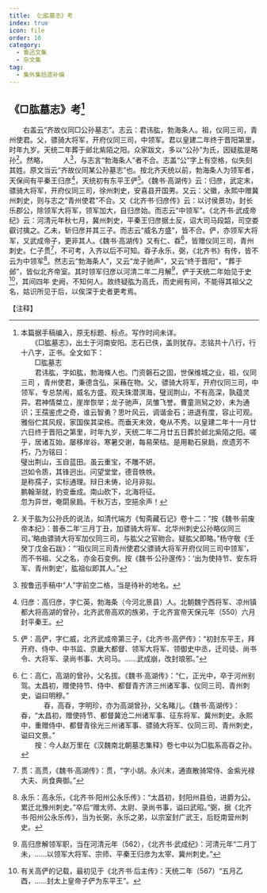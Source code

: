 ```yaml
---
title: 《□肱墓志》考
index: true
icon: file
order: 10
category:
  - 鲁迅文集
  - 杂文集
tag:  
  - 集外集拾遗补编
---
```


## 《□肱墓志》考[^①]

　　右盖云“齐故仪同□公孙墓志”。志云：君讳肱，勃海条人。祖，仪同三司，青州使君。父，骠骑大将军，开府仪同三司，中领军。君以皇建二年终于晋阳第里，时年九岁。天统二年葬于邺北紫陌之阳。众家跋文，多以“公孙”为氏，因疑肱是略孙[^②]。然略， 　　人[^③]，与志言“勃海条人”者不合。志盖“公”字上有空格，似失刻其姓。原文当云“齐故仪同某公孙墓志”也。按北齐天统以前，勃海条人为领军者，天保间有平秦王归彦[^④]，天统初有东平王俨[^⑤]。《魏书·高湖传》云：归彦，武定末，骠骑大将军，开府仪同三司，徐州刺史，安喜县开国男。又云：父徽，永熙中赠冀州刺史，则与志之“青州使君”不合。又《北齐书·归彦传》云：以讨侯景功，封长乐郡公，除领军大将军，领军加大，自归彦始。而志云“中领军”。《北齐书·武成帝纪》云：河清元年秋七月，冀州刺史，平秦王归彦据土反，诏大司马段韶，司空娄叡讨擒之。乙未，斩归彦并其三子。而志云“威名方盛”，皆不合。俨，亦领军大将军，又武成帝子，更非其人。《魏书·高湖传》又有仁、昋[^⑥]，皆赠仪同三司，青州刺史。仁子贯[^⑦]，不可考，入齐以后不可知。昋子永乐，弼，《北齐书》有传，皆不云为中领军[^⑧]。然志云“勃海条人”，又云“龙子驰声”，又云“终于晋阳”，“葬于邺”，皆似北齐帝室。其时领军归彦以河清二年二月解[^⑨]，俨于天统二年始见于史[^⑩]，其间四年 史阙，不知何人。故终疑肱为高氏，而史阙有间，不能得其祖父之名，姑识所见于后，以俟深于史者更考焉。

【注释】

[^①]:本篇据手稿编入，原无标题、标点。写作时间未详。  
    　　《□肱墓志》，出土于河南安阳。志石已佚，盖则犹存。志铭共十八行，行十八字，正书。全文如下：  
    　　□肱墓志  
    　　君讳肱，字如肱，勃海條人也。门资磐石之固，世保维城之业，祖，仪同三司 ，青州使君，秉德含弘，采蘓在物。父，骠骑大将军，开府仪同三司，中领军，专总禁闱，威名方盛。观夫珠潜溟海，璧润荆山，不有高深，孰蕴灵异。君神情桀立，崖岸恢举；龙子驰声，凤雏飞誉。曹童测舃之妙，未为通识；王孺鉴虎之奇，谁云智勇？思叶风云，调谐金石；进退有度，容止可观。雅俗伫其风规，家国俟其梁栋。而垂天未效，奄从不秀。以皇建二年十一月廿六日终于晋阳之第里，时年九岁，天统二年二月廿五日葬於邺北紫陌之阳。嗟乎，居诸互始，屡移岸谷。寒暑交谢，每易荣枯。是用勒石泉扃，庶遗芳不朽，乃为铭曰：  
    璧出荆山，玉自蓝田。虽云重宝，不雕不妍。  
    岂如令质，其锋迥出。问望堂堂，德音帙帙。  
    是称孺子，实标通理。辩日未俦，论月非拟。  
    鹏翰渐就，豹变垂成。南山砍下，北海将征。  
    忽为异世，奄閟泉扃。千秋万古，空挹余声！

[^②]:关于肱为公孙氏的说法，如清代端方《匋斋藏石记》卷十二：“按《魏书·前废帝本纪》：普泰二年‘三月丁丑，加骠骑大将军、北华州刺史公孙略仪同三司。’略由骠骑大将军加仪同三司，与肱父之官肳合。疑肱父即略。”杨守敬《壬癸丁戊金石跋》：“‘祖仪同三司青州使君父骠骑大将军开府仪同三司中领军’，而不书祖、父之名，亦金石变例。按《魏书·公孙邃传》：‘出为使持节、安东将军、青州刺史’，肱祖似即其人。”

[^③]:按鲁迅手稿中“人”字前空二格，当是待补的地名。

[^④]:归彦：高归彦，字仁英，勃海条（今河北景县）人。北朝魏宁西将军、凉州镇都大将高湖的曾孙，北齐武帝高欢的族弟，于北齐宣帝天保元年（550）六月封平秦王。

[^⑤]:俨：高俨，字仁威，北齐武成帝第三子，《北齐书·高俨传》：“初封东平王，拜开府、侍中、中书监、京畿大都督、领军大将军、领御史中丞，迁司徒、尚书令、大将军、录尚书事、大司马。……武成崩，改封琅邪。”

[^⑥]:仁：高仁，高湖的曾孙，父名拔。《魏书·高湖传》：“仁，正光中，卒于河州别驾。太昌初，赠使持节、侍中、都督青齐济三州诸军事、仪同三司、青州刺史，谥曰明穆。”  
    　　　 昋，高昋，字明珍，亦为高湖曾孙，父名睹儿。《魏书·高湖传》：昋，“太昌初，赠使持节、都督冀沧二州诸军事、征东将军、冀州刺史。永熙中，重赠侍中、都督青徐光三州诸军事、骠骑大将军、仪同三司、青州刺史，谥曰文景。”  
    　　按：今人赵万里在《汉魏南北朝墓志集释》卷七中以为□肱系高昋之孙。

[^⑦]:贯：高贯，《魏书·高湖传》：贯，“字小胡。永兴末，通直散骑常侍、金紫光禄大夫、尚食典御。”

[^⑧]:永乐：高永乐，《北齐书·阳州公永乐传》：“太昌初，封阳州县伯，进爵为公。累迁北豫州刺史。”卒后“赠太师、太尉、录尚书事，谥曰武昭。”弼，据《北齐书·阳州公永乐传》，当为长弼，永乐之弟，以宗室封广武王，后贬南营州刺史。

[^⑨]:高归彦解领军职，当在河清元年（562），《北齐书·武成纪》：河清元年“二月丁未，……以领军大将军、宗师、平秦王归彦为太宰、冀州刺史。”

[^⑩]:有关高俨的记载，最初见于《北齐书·后主传》：天统二年（567）“五月乙酉，……封太上皇帝子俨为东平王”。
